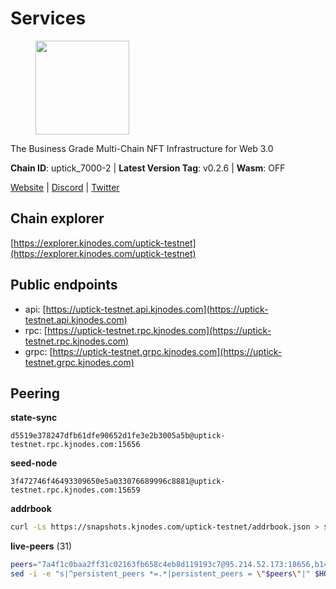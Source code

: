 # Services

<figure><img src="https://raw.githubusercontent.com/kj89/testnet_manuals/main/pingpub/logos/uptick.png" width="150" alt=""><figcaption></figcaption></figure>

The Business Grade Multi-Chain NFT Infrastructure for Web 3.0

**Chain ID**: uptick_7000-2 | **Latest Version Tag**: v0.2.6 | **Wasm**: OFF

[Website](https://uptick.network) | [Discord](https://discord.gg/UzeHS7fu5H) | [Twitter](https://twitter.com/uptickproject)




## Chain explorer
[https://explorer.kjnodes.com/uptick-testnet](https://explorer.kjnodes.com/uptick-testnet)

## Public endpoints

* api: [https://uptick-testnet.api.kjnodes.com](https://uptick-testnet.api.kjnodes.com)
* rpc: [https://uptick-testnet.rpc.kjnodes.com](https://uptick-testnet.rpc.kjnodes.com)
* grpc: [https://uptick-testnet.grpc.kjnodes.com](https://uptick-testnet.grpc.kjnodes.com)

## Peering

**state-sync**

```text
d5519e378247dfb61dfe90652d1fe3e2b3005a5b@uptick-testnet.rpc.kjnodes.com:15656
```

**seed-node**

```text
3f472746f46493309650e5a033076689996c8881@uptick-testnet.rpc.kjnodes.com:15659
```

**addrbook**
```bash
curl -Ls https://snapshots.kjnodes.com/uptick-testnet/addrbook.json > $HOME/.uptickd/config/addrbook.json
```

**live-peers** (31)
```bash
peers="7a4f1c0baa2ff31c02163fb658c4eb8d119193c7@95.214.52.173:18656,b14b4e3a46180eccf00d816aed5338db925e2237@185.225.191.149:26656,0afb5ce897e69eec34fb32bf87f4a2f93f79e0b3@65.109.65.210:30656,7849e4320385434b0828a3e0206a3b69767393f6@65.109.91.227:26656,a489dcbd4c5b7ef20d77c51dba217e85c631f463@65.108.105.48:20456,d5519e378247dfb61dfe90652d1fe3e2b3005a5b@65.109.68.190:15656,94734f927b16ff91f5e45875396295d6173ca918@74.50.70.118:11574,737e25ce01c94b20bdcb3d9ce642837ae7f4069a@135.181.116.9:31301,5739ae6fab71ec95fb3112f4d1ea2845782fa9f7@54.92.137.6:26656,11995495f726f4e4c2ab74862fdb30e87c167448@65.108.195.235:27656,7dace139a0389ca95c5eda64ddf19a01e6d60d02@95.214.52.206:26656,1c66685cbf5c8dc0a739eb57c896d35eb2eed17c@141.94.139.233:28656,b483acbcae7ccd1244f588144245e9d1124c3de5@88.99.56.200:26666,af5262526a0800a29a0a7194e1488a9fa62d0005@195.3.223.208:26656,661e4acbdb446e543e5e86831b5750df829bc0e0@65.109.19.146:26656,49c86b1fdc3f99ac3108904aef4f64297f3f1415@209.222.97.81:26656,d0a53deabbc668a5bade8fc8b92cb9b0cba48c94@65.109.117.229:36656,d8777278648d8fc93800692a8b96a7f104df4f9a@194.163.135.127:26656,fb2308819cefcdd8a74e957f82156625c47c42bc@65.108.229.95:26656,1cc42ab449f3e3877d8f69ad78182cf9e07c2475@75.119.159.159:29656,e24bde7fe207160442fe6b93ee376a739def5757@51.222.248.153:26656,e05ef87e0f9a2940cf057aefde89abf8171b00fb@65.109.84.250:15656,dedd92019e364182bc24e7d4052fd7cefa94a976@65.108.200.60:20656,2c952455a0e425081b54855091ab84c1fe73c4bc@65.108.231.124:10656,a818920590d15226a206ec4c73b1c5c20c56a435@65.21.134.202:26666,5279dd29f49dc5b0b27802af0d475294144c8e6f@65.109.6.21:26656,df947c97569978a76c2e9ce2e6bb87a3da64e8e0@199.175.98.112:26656,5badbf826e75a2afc216023dd2e7b8ad0eeb9fa6@136.243.88.91:7060,8f6fbc1a1119f5827e1768aca3577724460fb61f@157.90.213.40:26656,dd8080d9ea1f3830370a4f51ca6fe858a3d32191@65.108.72.253:11656,bfc2be7e459b947973a15a01055cad86ad34f35c@185.163.127.24:15656"
sed -i -e "s|^persistent_peers *=.*|persistent_peers = \"$peers\"|" $HOME/.uptickd/config/config.toml
```
